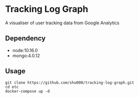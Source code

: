 Tracking Log Graph
===

A visualiser of user tracking data from Google Analytics

## Dependency
- node:10.16.0
- mongo:4.0.12

## Usage
    git clone https://github.com/shu000/tracking-log-graph.git
    cd etc
    docker-compose up -d
